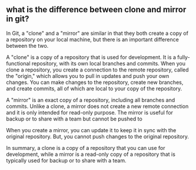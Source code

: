 ## what is the difference between clone and mirror in git?

In Git, a "clone" and a "mirror" are similar in that they both create a copy of a repository on your local machine, but there is an important difference between the two.

A "clone" is a copy of a repository that is used for development. It is a fully-functional repository, with its own local branches and commits. When you clone a repository, you create a connection to the remote repository, called the "origin," which allows you to pull in updates and push your own changes. You can make changes to the repository, create new branches, and create commits, all of which are local to your copy of the repository.

A "mirror" is an exact copy of a repository, including all branches and commits. Unlike a clone, a mirror does not create a new remote connection and it is only intended for read-only purpose. The mirror is useful for backup or to share with a team but cannot be pushed to

When you create a mirror, you can update it to keep it in sync with the original repository. But, you cannot push changes to the original repository.

In summary, a clone is a copy of a repository that you can use for development, while a mirror is a read-only copy of a repository that is typically used for backup or to share with a team.